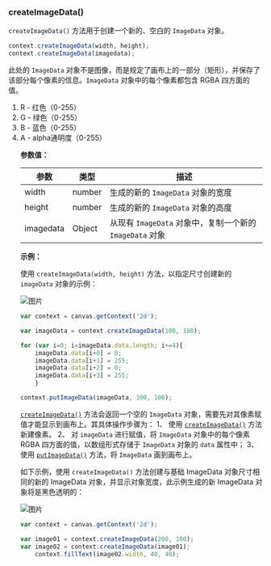 ### createImageData()

`createImageData()` 方法用于创建一个新的、空白的 `ImageData` 对象。

```js
context.createImageData(width, height);
context.createImageData(imagedata);
```

此处的 `ImageData` 对象不是图像，而是规定了画布上的一部分（矩形），并保存了该部分每个像素的信息。`ImageData` 对象中的每个像素都包含 RGBA 四方面的值。

<ol>
<li> R - 红色（0-255）</li>
<li> G - 绿色（0-255）</li>
<li> B - 蓝色（0-255）</li>
<li> A - alpha通明度（0-255）</li>

**参数值：**

| 参数          |  类型  | 描述                                           |
| -------------|------ | ---------------------------------------------- |
| width        | number | 生成的新的 `ImageData` 对象的宽度                |
| height       | number | 生成的新的 `ImageData` 对象的高度                |
| imagedata    | Object | 从现有 `ImageData` 对象中，复制一个新的 `ImageData` 对象 |


**示例：**

使用 `createImageData(width, height)` 方法，以指定尺寸创建新的 `imageData` 对象的示例：

![图片](/img/game/canvas/createImageData-001.png)

```js
var context = canvas.getContext('2d');

var imageData = context.createImageData(100, 100);

for (var i=0; i<imageData.data.length; i+=4){
    imageData.data[i+0] = 0;
    imageData.data[i+1] = 255;
    imageData.data[i+2] = 0;
    imageData.data[i+3] = 255;
    }

context.putImageData(imageData, 100, 100);

```
[`createImageData()`](#createImageData) 方法会返回一个空的 `ImageData` 对象，需要先对其像素赋值才能显示到画布上。其具体操作步骤为：
 1、 使用 [`createImageData()`](#createImageData) 方法新建像素。
 2、 对 `imageData` 进行赋值，将 `ImageData` 对象中的每个像素 RGBA 四方面的值，以数组形式存储于 `ImageData` 对象的 `data` 属性中；
 3、 使用 [`putImageData()`](#putImageData) 方法，将 `ImageData` 画到画布上。


如下示例，使用 `createImageData()` 方法创建与基础 ImageData 对象尺寸相同的新的 ImageData 对象，并显示对象宽度，此示例生成的新 ImageData 对象将是黑色透明的：

![图片](/img/game/canvas/createImageData-002.png)

```js
var context = canvas.getContext('2d');

var image01 = context.createImageData(200, 100);
var image02 = context.createImageData(image01);
    context.fillText(image02.width, 40, 40);
```
